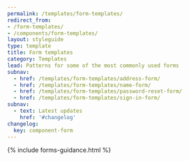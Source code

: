 ```yaml
---
permalink: /templates/form-templates/
redirect_from:
- /form-templates/
- /components/form-templates/
layout: styleguide
type: template
title: Form templates
category: Templates
lead: Patterns for some of the most commonly used forms
subnav:
  - href: /templates/form-templates/address-form/
  - href: /templates/form-templates/name-form/
  - href: /templates/form-templates/password-reset-form/
  - href: /templates/form-templates/sign-in-form/
subnav:
  - text: Latest updates
    href: '#changelog'
changelog:
  key: component-form
---
```


{% include forms-guidance.html %}
